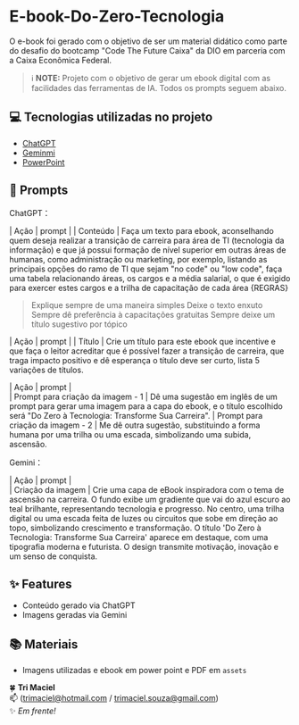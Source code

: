 # E-book-Do-Zero-Tecnologia
O e-book foi gerado com o objetivo de ser um material didático como parte do desafio do bootcamp "Code The Future Caixa" da DIO em parceria com a Caixa Econômica Federal. 
 > ℹ️ **NOTE:** Projeto com o objetivo de gerar um ebook digital com as facilidades das ferramentas de IA. Todos os prompts
seguem abaixo.

## 💻 Tecnologias utilizadas no projeto

- [ChatGPT](https://chat.openai.com/) 
- [Geminmi](https://gemini.google.com/app/)
- [PowerPoint](https://www.microsoft.com/en/microsoft-365/powerpoint)

## 🧠 Prompts

ChatGPT：

|   Ação   | prompt |
| Conteúdo | Faça um texto para ebook, aconselhando quem deseja realizar a transição de carreira para área de TI (tecnologia da informação) e que já possui formação de nível superior em outras áreas de humanas, como administração  ou marketing, por exemplo, listando as principais opções do ramo de TI que sejam "no code" ou "low code", faça uma tabela relacionando áreas, os cargos e a média salarial, o que é exigido para exercer estes cargos e a trilha de capacitação de cada área 
{REGRAS}
> Explique sempre de uma maneira simples
> Deixe o texto enxuto
> Sempre dê preferência à capacitações gratuitas
> Sempre deixe um título sugestivo por tópico
> 

|  Ação | prompt |
| Título | Crie um título para este ebook que incentive e que faça o leitor acreditar que é possível fazer a transição de carreira, que traga impacto positivo e dê esperança o título deve ser curto, lista 5 variações de títulos. 

|   Ação   | prompt |  
| Prompt para criação da imagem - 1 | Dê uma sugestão em inglês de um prompt para gerar uma imagem para a capa do ebook, e o título escolhido será "Do Zero à Tecnologia: Transforme Sua Carreira". 
| Prompt para criação da imagem - 2 | Me dê outra sugestão, substituindo a forma humana por uma trilha ou uma escada, simbolizando uma subida, ascensão. 

Gemini：

|   Ação   | prompt |    
| Criação da imagem | Crie uma capa de eBook inspiradora com o tema de ascensão na carreira. O fundo exibe um gradiente que vai do azul escuro ao teal brilhante, representando tecnologia e progresso. No centro, uma trilha digital ou uma escada feita de luzes ou circuitos que sobe em direção ao topo, simbolizando crescimento e transformação. O título 'Do Zero à Tecnologia: Transforme Sua Carreira' aparece em destaque, com uma tipografia moderna e futurista. O design transmite motivação, inovação e um senso de conquista.

## ✨ Features

- Conteúdo gerado via ChatGPT
- Imagens geradas via Gemini

## 📚 Materiais

- Imagens utilizadas e ebook em power point e PDF em `assets`


🍀 **Tri Maciel**  
📫 (trimaciel@hotmail.com / trimaciel.souza@gmail.com)  
✨ *Em frente!*  


